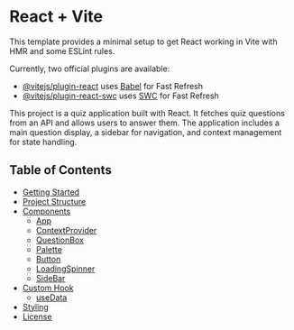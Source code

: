 # React + Vite

This template provides a minimal setup to get React working in Vite with HMR and some ESLint rules.

Currently, two official plugins are available:

- [@vitejs/plugin-react](https://github.com/vitejs/vite-plugin-react/blob/main/packages/plugin-react/README.md) uses [Babel](https://babeljs.io/) for Fast Refresh
- [@vitejs/plugin-react-swc](https://github.com/vitejs/vite-plugin-react-swc) uses [SWC](https://swc.rs/) for Fast Refresh


This project is a quiz application built with React. It fetches quiz questions from an API and allows users to answer them. The application includes a main question display, a sidebar for navigation, and context management for state handling.

## Table of Contents
- [Getting Started](#getting-started)
- [Project Structure](#project-structure)
- [Components](#components)
  - [App](#app)
  - [ContextProvider](#contextprovider)
  - [QuestionBox](#questionbox)
  - [Palette](#palette)
  - [Button](#button)
  - [LoadingSpinner](#loadingspinner)
  - [SideBar](#sidebar)
- [Custom Hook](#custom-hook)
  - [useData](#usedata)
- [Styling](#styling)
- [License](#license)